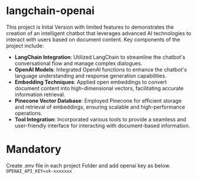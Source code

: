 # langchain-openai

This project is Inital Version with limited features to demonstrates the creation of an intelligent chatbot that leverages advanced AI technologies to interact with users based on document content. Key components of the project include:

- **LangChain Integration**: Utilized LangChain to streamline the chatbot's conversational flow and manage complex dialogues.
- **OpenAI Models**: Integrated OpenAI functions to enhance the chatbot's language understanding and response generation capabilities.
- **Embedding Techniques**: Applied open embeddings to convert document content into high-dimensional vectors, facilitating accurate information retrieval.
- **Pinecone Vector Database**: Employed Pinecone for efficient storage and retrieval of embeddings, ensuring scalable and high-performance operations.
- **Tool Integration**: Incorporated various tools to provide a seamless and user-friendly interface for interacting with document-based information.

# Mandatory # 
Create .env file in each project Folder and add openai key as below. 
`
OPENAI_API_KEY=sk-xxxxxxx
` 

